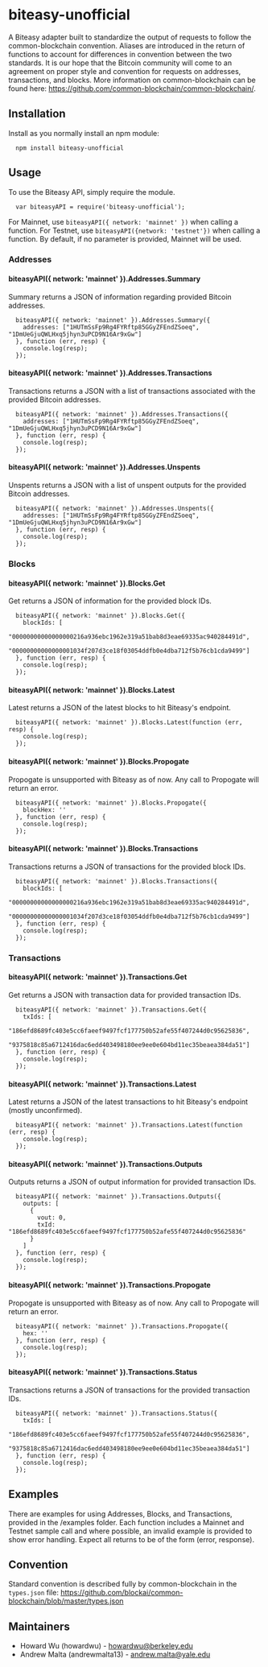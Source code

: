 # biteasy-unofficial

A Biteasy adapter built to standardize the output of requests to follow the common-blockchain convention. Aliases are introduced in the return of functions to account for differences in convention between the two standards. It is our hope that the Bitcoin community will come to an agreement on proper style and convention for requests on addresses, transactions, and blocks. More information on common-blockchain can be found here: https://github.com/common-blockchain/common-blockchain/.

## Installation

Install as you normally install an npm module:
```
  npm install biteasy-unofficial
```

## Usage

To use the Biteasy API, simply require the module.
```
  var biteasyAPI = require('biteasy-unofficial');
```
For Mainnet, use ```biteasyAPI({ network: 'mainnet' })``` when calling a function. For Testnet, use ```biteasyAPI({network: 'testnet'})``` when calling a function. By default, if no parameter is provided, Mainnet will be used.

### Addresses

#### biteasyAPI({ network: 'mainnet' }).Addresses.Summary
Summary returns a JSON of information regarding provided Bitcoin addresses.
```
  biteasyAPI({ network: 'mainnet' }).Addresses.Summary({
    addresses: ["1HUTmSsFp9Rg4FYRftp85GGyZFEndZSoeq", "1DmUeGjuQWLHxq5jhyn3uPCD9N16Ar9xGw"]
  }, function (err, resp) {
    console.log(resp);
  });
```

#### biteasyAPI({ network: 'mainnet' }).Addresses.Transactions
Transactions returns a JSON with a list of transactions associated with the provided Bitcoin addresses.
```
  biteasyAPI({ network: 'mainnet' }).Addresses.Transactions({
    addresses: ["1HUTmSsFp9Rg4FYRftp85GGyZFEndZSoeq", "1DmUeGjuQWLHxq5jhyn3uPCD9N16Ar9xGw"]
  }, function (err, resp) {
    console.log(resp);
  });

```

#### biteasyAPI({ network: 'mainnet' }).Addresses.Unspents
Unspents returns a JSON with a list of unspent outputs for the provided Bitcoin addresses.

```
  biteasyAPI({ network: 'mainnet' }).Addresses.Unspents({
    addresses: ["1HUTmSsFp9Rg4FYRftp85GGyZFEndZSoeq", "1DmUeGjuQWLHxq5jhyn3uPCD9N16Ar9xGw"]
  }, function (err, resp) {
    console.log(resp);
  });
```

### Blocks

#### biteasyAPI({ network: 'mainnet' }).Blocks.Get
Get returns a JSON of information for the provided block IDs.
```
  biteasyAPI({ network: 'mainnet' }).Blocks.Get({
    blockIds: [
      "00000000000000000216a936ebc1962e319a51bab8d3eae69335ac940284491d", 
      "00000000000000001034f207d3ce18f03054ddfb0e4dba712f5b76cb1cda9499"]
  }, function (err, resp) {
    console.log(resp);
  });
```

#### biteasyAPI({ network: 'mainnet' }).Blocks.Latest
Latest returns a JSON of the latest blocks to hit Biteasy's endpoint.
```
  biteasyAPI({ network: 'mainnet' }).Blocks.Latest(function (err, resp) {
    console.log(resp);
  });
```

#### biteasyAPI({ network: 'mainnet' }).Blocks.Propogate
Propogate is unsupported with Biteasy as of now. Any call to Propogate will return an error.
```
  biteasyAPI({ network: 'mainnet' }).Blocks.Propogate({
    blockHex: ''
  }, function (err, resp) {
    console.log(resp);
  });
```

#### biteasyAPI({ network: 'mainnet' }).Blocks.Transactions
Transactions returns a JSON of transactions for the provided block IDs.
```
  biteasyAPI({ network: 'mainnet' }).Blocks.Transactions({
    blockIds: [
      "00000000000000000216a936ebc1962e319a51bab8d3eae69335ac940284491d",
      "00000000000000001034f207d3ce18f03054ddfb0e4dba712f5b76cb1cda9499"]
  }, function (err, resp) {
    console.log(resp);
  });
```

### Transactions

#### biteasyAPI({ network: 'mainnet' }).Transactions.Get
Get returns a JSON with transaction data for provided transaction IDs.
```
  biteasyAPI({ network: 'mainnet' }).Transactions.Get({
    txIds: [
      "186efd8689fc403e5cc6faeef9497fcf177750b52afe55f407244d0c95625836",
      "9375818c85a6712416dac6edd403498180ee9ee0e604bd11ec35beaea384da51"]
  }, function (err, resp) {
    console.log(resp);
  });
```

#### biteasyAPI({ network: 'mainnet' }).Transactions.Latest
Latest returns a JSON of the latest transactions to hit Biteasy's endpoint (mostly unconfirmed).
```
  biteasyAPI({ network: 'mainnet' }).Transactions.Latest(function (err, resp) {
    console.log(resp);
  });
```

#### biteasyAPI({ network: 'mainnet' }).Transactions.Outputs
Outputs returns a JSON of output information for provided transaction IDs.
```
  biteasyAPI({ network: 'mainnet' }).Transactions.Outputs({
    outputs: [
      {
        vout: 0,
        txId: "186efd8689fc403e5cc6faeef9497fcf177750b52afe55f407244d0c95625836"
      }
    ]
  }, function (err, resp) {
    console.log(resp);
  });
```

#### biteasyAPI({ network: 'mainnet' }).Transactions.Propogate
Propogate is unsupported with Biteasy as of now. Any call to Propogate will return an error.
```
  biteasyAPI({ network: 'mainnet' }).Transactions.Propogate({
    hex: ''
  }, function (err, resp) {
    console.log(resp);
  });
```

#### biteasyAPI({ network: 'mainnet' }).Transactions.Status
Transactions returns a JSON of transactions for the provided transaction IDs.
```
  biteasyAPI({ network: 'mainnet' }).Transactions.Status({
    txIds: [
      "186efd8689fc403e5cc6faeef9497fcf177750b52afe55f407244d0c95625836",
      "9375818c85a6712416dac6edd403498180ee9ee0e604bd11ec35beaea384da51"]
  }, function (err, resp) {
    console.log(resp);
  });
```

## Examples

There are examples for using Addresses, Blocks, and Transactions, provided in the /examples folder. Each function includes a Mainnet and Testnet sample call and where possible, an invalid example is provided to show error handling. Expect all returns to be of the form (error, response).

## Convention

Standard convention is described fully by common-blockchain in the ```types.json``` file: https://github.com/blockai/common-blockchain/blob/master/types.json

## Maintainers
  * Howard Wu (howardwu) - howardwu@berkeley.edu
  * Andrew Malta (andrewmalta13) - andrew.malta@yale.edu
